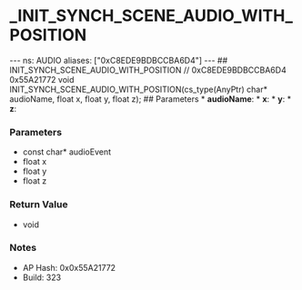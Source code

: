 # _INIT_SYNCH_SCENE_AUDIO_WITH_POSITION

--- ns: AUDIO aliases: ["0xC8EDE9BDBCCBA6D4"] --- ## INIT_SYNCH_SCENE_AUDIO_WITH_POSITION  // 0xC8EDE9BDBCCBA6D4 0x55A21772 void INIT_SYNCH_SCENE_AUDIO_WITH_POSITION(cs_type(AnyPtr) char* audioName, float x, float y, float z);   ## Parameters * **audioName**: * **x**: * **y**: * **z**:

### Parameters
* const char* audioEvent
* float x
* float y
* float z

### Return Value
* void

### Notes
* AP Hash: 0x0x55A21772
* Build: 323

